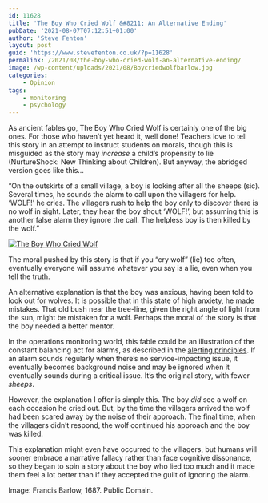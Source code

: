 ```yaml
---
id: 11628
title: 'The Boy Who Cried Wolf &#8211; An Alternative Ending'
pubDate: '2021-08-07T07:12:51+01:00'
author: 'Steve Fenton'
layout: post
guid: 'https://www.stevefenton.co.uk/?p=11628'
permalink: /2021/08/the-boy-who-cried-wolf-an-alternative-ending/
image: /wp-content/uploads/2021/08/Boycriedwolfbarlow.jpg
categories:
    - Opinion
tags:
    - monitoring
    - psychology
---
```


As ancient fables go, The Boy Who Cried Wolf is certainly one of the big ones. For those who haven’t yet heard it, well done! Teachers love to tell this story in an attempt to instruct students on morals, though this is misguided as the story may *increase* a child’s propensity to lie (NurtureShock: New Thinking about Children). But anyway, the abridged version goes like this…

“On the outskirts of a small village, a boy is looking after all the sheeps (sic). Several times, he sounds the alarm to call upon the villagers for help. ‘WOLF!’ he cries. The villagers rush to help the boy only to discover there is no wolf in sight. Later, they hear the boy shout ‘WOLF!’, but assuming this is another false alarm they ignore the call. The helpless boy is then killed by the wolf.”

[![The Boy Who Cried Wolf](https://www.stevefenton.co.uk/wp-content/uploads/2021/08/Boycriedwolfbarlow.jpg)](https://www.stevefenton.co.uk/2021/08/the-boy-who-cried-wolf-an-alternative-ending/boycriedwolfbarlow/)

The moral pushed by this story is that if you “cry wolf” (lie) too often, eventually everyone will assume whatever you say is a lie, even when you tell the truth.

An alternative explanation is that the boy was anxious, having been told to look out for wolves. It is possible that in this state of high anxiety, he made mistakes. That old bush near the tree-line, given the right angle of light from the sun, might be mistaken for a wolf. Perhaps the moral of the story is that the boy needed a better mentor.

In the operations monitoring world, this fable could be an illustration of the constant balancing act for alarms, as described in the [alerting principles](https://www.stevefenton.co.uk/2017/11/the-alerting-principles/). If an alarm sounds regularly when there’s no service-impacting issue, it eventually becomes background noise and may be ignored when it eventually sounds during a critical issue. It’s the original story, with fewer *sheeps*.

However, the explanation I offer is simply this. The boy *did* see a wolf on each occasion he cried out. But, by the time the villagers arrived the wolf had been scared away by the noise of their approach. The final time, when the villagers didn’t respond, the wolf continued his approach and the boy was killed.

This explanation might even have occurred to the villagers, but humans will sooner embrace a narrative fallacy rather than face cognitive dissonance, so they began to spin a story about the boy who lied too much and it made them feel a lot better than if they accepted the guilt of ignoring the alarm.

Image: Francis Barlow, 1687. Public Domain.